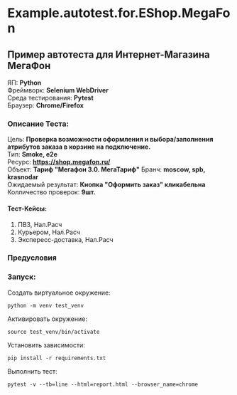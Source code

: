 # Example.autotest.for.EShop.MegaFon
## Пример автотеста для Интернет-Магазина МегаФон
 
ЯП: **Python**  
Фреймворк: **Selenium WebDriver**  
Среда тестирования: **Pytest**  
Браузер: **Chrome/Firefox**

### Описание Теста:
Цель: **Проверка возможности оформления и выбора/заполнения атрибутов заказа в корзине на подключение.**  
Тип: **Smoke, e2e**  
Ресурс: **https://shop.megafon.ru/**  
Объект: **Тариф "Мегафон 3.0. МегаТариф"**
Бранч: **moscow, spb, krasnodar**  
Ожидаемый результат: **Кнопка "Оформить заказ" кликабельна**  
Колличество проверок: **9шт.**
#### Тест-Кейсы:
1. ПВЗ, Нал.Расч
2. Курьером, Нал.Расч
3. Экспересс-доставка, Нал.Расч

### Предусловия

### Запуск:
Создать виртуальное окружение:
```
python -m venv test_venv
```
Активировать окружение:
```
source test_venv/bin/activate
```
Установить зависимости:
```
pip install -r requirements.txt
```
Выполнить тест:
```
pytest -v --tb=line --html=report.html --browser_name=chrome
```
